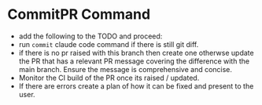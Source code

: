 # CommitPR Command

- add the following to the TODO and proceed:
- run `commit` claude code command if there is still git diff.
- if there is no pr raised with this branch then create one otherwse update the PR that has a relevant PR message covering the difference with the main branch. Ensure the message is comprehensive and concise.
- Monitor the CI build of the PR once its raised / updated.
- If there are errors create a plan of how it can be fixed and present to the user.
